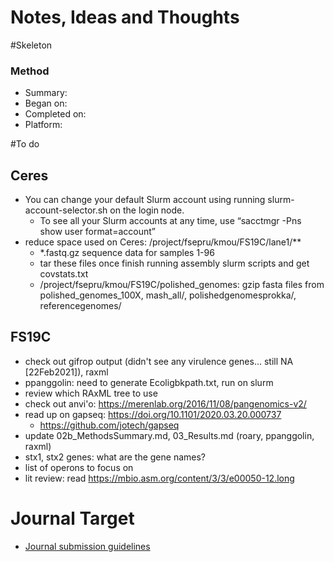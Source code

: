 # Notes, Ideas and Thoughts

#Skeleton
### Method
* Summary:
* Began on:
* Completed on:
* Platform:

#To do
## Ceres
* You can change your default Slurm account using running slurm-account-selector.sh on the login node.
  * To see all your Slurm accounts at any time, use “sacctmgr -Pns show user format=account”
* reduce space used on Ceres: /project/fsepru/kmou/FS19C/lane1/**
  * *.fastq.gz sequence data for samples 1-96
  * tar these files once finish running assembly slurm scripts and get covstats.txt
  * /project/fsepru/kmou/FS19C/polished_genomes: gzip fasta files from polished_genomes_100X, mash_all/, polishedgenomesprokka/, referencegenomes/

## FS19C
* check out gifrop output (didn't see any virulence genes... still NA [22Feb2021]), raxml
* ppanggolin: need to generate Ecoligbkpath.txt, run on slurm
* review which RAxML tree to use
* check out anvi'o: https://merenlab.org/2016/11/08/pangenomics-v2/
* read up on gapseq: https://doi.org/10.1101/2020.03.20.000737
  * https://github.com/jotech/gapseq
* update 02b_MethodsSummary.md, 03_Results.md (roary, ppanggolin, raxml)
* stx1, stx2 genes: what are the gene names?
* list of operons to focus on
* lit review: read https://mbio.asm.org/content/3/3/e00050-12.long

# Journal Target
* [Journal submission guidelines](link)
